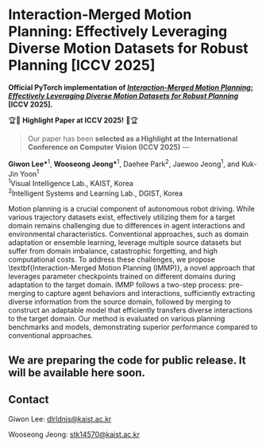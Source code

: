 # Interaction-Merged Motion Planning: Effectively Leveraging Diverse Motion Datasets for Robust Planning [ICCV 2025]

**Official PyTorch implementation of [*Interaction-Merged Motion Planning: Effectively Leveraging Diverse Motion Datasets for Robust Planning*](https://arxiv.org/abs/2507.04790) [ICCV 2025].**

🏆🎉 **Highlight Paper at ICCV 2025!** 🎉🏆  
> Our paper has been **selected as a Highlight at the International Conference on Computer Vision (ICCV 2025)** —  

**Giwon Lee\***<sup>1</sup>, **Wooseong Jeong\***<sup>1</sup>, Daehee Park<sup>2</sup>, Jaewoo Jeong<sup>1</sup>, and Kuk-Jin Yoon<sup>1</sup>  
<sup>1</sup>Visual Intelligence Lab., KAIST, Korea  
<sup>2</sup>Intelligent Systems and Learning Lab., DGIST, Korea  

Motion planning is a crucial component of autonomous robot driving. While various trajectory datasets exist, effectively utilizing them for a target domain remains challenging due to differences in agent interactions and environmental characteristics. Conventional approaches, such as domain adaptation or ensemble learning, leverage multiple source datasets but suffer from domain imbalance, catastrophic forgetting, and high computational costs. To address these challenges, we propose \textbf{Interaction-Merged Motion Planning (IMMP)}, a novel approach that leverages parameter checkpoints trained on different domains during adaptation to the target domain. IMMP follows a two-step process: pre-merging to capture agent behaviors and interactions, sufficiently extracting diverse information from the source domain, followed by merging to construct an adaptable model that efficiently transfers diverse interactions to the target domain. Our method is evaluated on various planning benchmarks and models, demonstrating superior performance compared to conventional approaches.

## We are preparing the code for public release. It will be available here soon.

## Contact

Giwon Lee: dlrldnjs@kaist.ac.kr

Wooseong Jeong: stk14570@kaist.ac.kr
